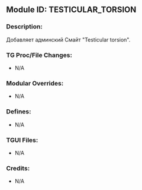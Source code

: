 ## Module ID: TESTICULAR_TORSION

### Description:

Добавляет админский Смайт "Testicular torsion".


### TG Proc/File Changes:

- N/A


### Modular Overrides:

- N/A


### Defines:

- N/A


### TGUI Files:

- N/A


### Credits:

- N/A
